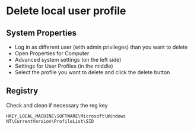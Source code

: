 # Delete local user profile

## System Properties

* Log in as different user (with admin privileges) than you want to delete
* Open Properties for Computer
* Advanced system settings (on the left side)
* Settings for User Profiles (in the middle)
* Select the profile you want to delete and click the delete button

## Registry

Check and clean if necessary the reg key

```Registry
HKEY_LOCAL_MACHINE\SOFTWARE\Microsoft\Windows NT\CurrentVersion\ProfileList\SID
```